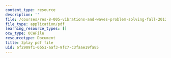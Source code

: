 ```yaml
---
content_type: resource
description: ''
file: /courses/res-8-005-vibrations-and-waves-problem-solving-fall-2012/6f2909f16b51aaf39fc7c3faae19fa85_wF8vLZ9ceb0.pdf
file_type: application/pdf
learning_resource_types: []
ocw_type: OCWFile
resourcetype: Document
title: 3play pdf file
uid: 6f2909f1-6b51-aaf3-9fc7-c3faae19fa85
---
```

